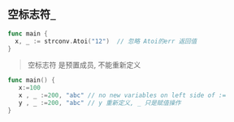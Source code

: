## 空标志符`_`

```go
func main {
  x, _ := strconv.Atoi("12")  // 忽略 Atoi的err 返回值
}

```

> 空标志符 是预置成员, 不能重新定义

```go
func main() {
   x:=100
   x , _ :=200, "abc" // no new variables on left side of :=
   y , _ :=200, "abc" // y 重新定义, _ 只是赋值操作
}
```

